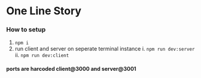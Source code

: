# One Line Story

### How to setup

1. `npm i`
2. run client and server on seperate terminal instance
   i. `npm run dev:server`
   ii. `npm run dev:client`

#### ports are harcoded client@3000 and server@3001
